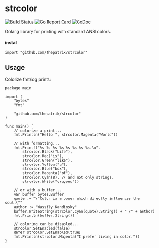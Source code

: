 # strcolor
[![Build Status](https://travis-ci.org/thepatrik/strcolor.svg?branch=master)](https://travis-ci.org/thepatrik/strcolor) [![Go Report Card](https://goreportcard.com/badge/github.com/thepatrik/strcolor)](https://goreportcard.com/report/github.com/thepatrik/strcolor) [![GoDoc](https://godoc.org/github.com/thepatrik/strcolor?status.svg)](https://godoc.org/github.com/thepatrik/strcolor)

Golang library for printing with standard ANSI colors.

#### install
```
import "github.com/thepatrik/strcolor"
```

## Usage

Colorize fmt/log prints:
```
package main

import (
	"bytes"
	"fmt"

	"github.com/thepatrik/strcolor"
)

func main() {
	// colorize a print...
	fmt.Println("Hello ", strcolor.Magenta("World"))

	// with formatting...
	fmt.Printf("%s %s %s %s %s %s %s %s.\n",
		strcolor.Black("Life"),
		strcolor.Red("is"),
		strcolor.Green("like"),
		strcolor.Yellow("a"),
		strcolor.Blue("box"),
		strcolor.Magenta("of"),
		strcolor.Cyan(8), // and not only strings.
		strcolor.White("crayons"))

	// or with a buffer...
	var buffer bytes.Buffer
	quote := "\"Color is a power which directly influences the soul.\""
	author := "Wassily Kandinsky"
	buffer.WriteString(strcolor.Cyan(quote).String() + " /" + author)
	fmt.Println(buffer.String())

	// coloring can be disabled...
	strcolor.SetEnabled(false)
	defer strcolor.SetEnabled(true)
	fmt.Println(strcolor.Magenta("I prefer living in color."))
}
```

